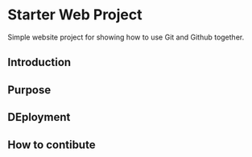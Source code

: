 # Starter Web Project

Simple website project for showing how to use Git and Github together.

## Introduction

## Purpose

## DEployment

## How to contibute